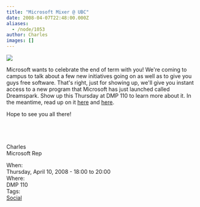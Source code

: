 ```yaml
---
title: "Microsoft Mixer @ UBC"
date: 2008-04-07T22:48:00.000Z
aliases:
  - /node/1053
author: Charles
images: []
---
```


<div class="field field-name-body field-type-text-with-summary field-label-hidden"><div class="field-items"><div class="field-item even"><p><a href="https://www.microsoft.com"><img src="http://www.whoischarles.com/files/images/microsoft_logo.jpg"></a></p>
<p>Microsoft wants to celebrate the end of term with you!  We&apos;re coming to campus to talk about a few new initiatives going on as well as to give you guys free software.  That&apos;s right, just for showing up, we&apos;ll give you instant access to a new program that Microsoft has just launched called Dreamspark.  Show up this Thursday at DMP 110 to learn more about it.  In the meantime, read up on it <a href="http://school.whoischarles.com/content/microsoft-dreamspark-ubc">here</a> and <a href="http://school.whoischarles.com/content/microsoft-really-targeting-college-and-university-studentsin-good-way">here</a>.</p>
<p>Hope to see you all there!<br>
<br>&#xA0;<br>
<br>&#xA0;<br>
Charles<br>
Microsoft Rep</p>
</div></div></div><div class="field field-name-field-dates field-type-datetime field-label-above"><div class="field-label">When:&#xA0;</div><div class="field-items"><div class="field-item even"><span class="date-display-single">Thursday, April 10, 2008 - <span class="date-display-range"><span class="date-display-start">18:00</span> to <span class="date-display-end">20:00</span></span></span></div></div></div><div class="field field-name-field-location field-type-text field-label-above"><div class="field-label">Where:&#xA0;</div><div class="field-items"><div class="field-item even">DMP 110</div></div></div>    <footer>
    <div class="field field-name-field-tags field-type-taxonomy-term-reference field-label-above"><div class="field-label">Tags:&#xA0;</div><div class="field-items"><div class="field-item even"><a href="/social">Social</a></div></div></div>      </footer>
